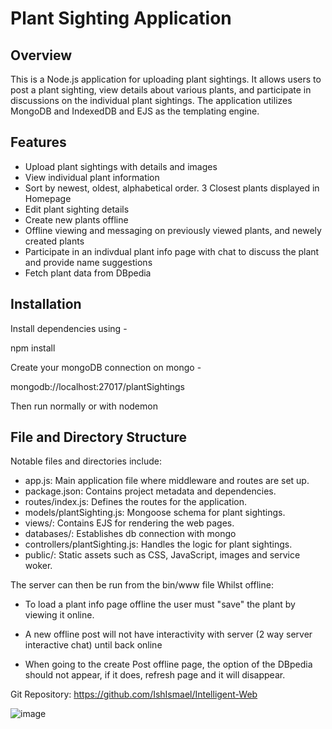 # Plant Sighting Application

## Overview
This is a Node.js application for uploading plant sightings. It allows users to post a plant sighting, view details about various plants, and participate in discussions on the individual plant sightings. The application utilizes MongoDB and IndexedDB and EJS as the templating engine.

## Features
- Upload plant sightings with details and images
- View individual plant information
- Sort by newest, oldest, alphabetical order. 3 Closest plants displayed in Homepage
- Edit plant sighting details
- Create new plants offline
- Offline viewing and messaging on previously viewed plants, and newely created plants
- Participate in an indivdual plant info page with chat to discuss the plant and provide name suggestions
- Fetch plant data from DBpedia

## Installation

Install dependencies using -

npm install

Create your mongoDB connection on mongo -

mongodb://localhost:27017/plantSightings

Then run normally or with nodemon

## File and Directory Structure

Notable files and directories include:
- app.js: Main application file where middleware and routes are set up.
- package.json: Contains project metadata and dependencies.
- routes/index.js: Defines the routes for the application.
- models/plantSighting.js: Mongoose schema for plant sightings.
- views/: Contains EJS for rendering the web pages.
- databases/: Establishes db connection with mongo
- controllers/plantSighting.js: Handles the logic for plant sightings.
- public/: Static assets such as CSS, JavaScript, images and service woker.

  
The server can then be run from the bin/www file
Whilst offline:
- To load a plant info page offline the user must "save" the plant by viewing it online.

- A new offline post will not have interactivity with server (2 way server interactive chat) until back online

- When going to the create Post offline page, the option of the DBpedia should not appear, if it does, refresh page and it will disappear.


Git Repository:
https://github.com/IshIsmael/Intelligent-Web

![image](https://github.com/IshIsmael/Intelligent-Web/assets/52096455/ec8284cd-aff2-429e-a7ee-3887767f0de8)
